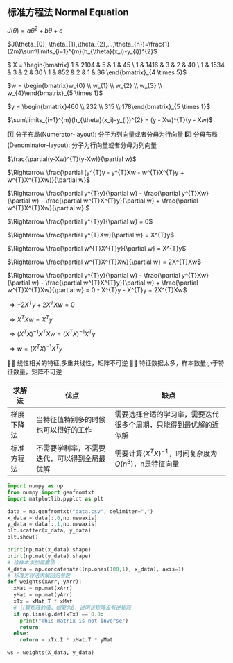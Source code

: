 ## 标准方程法 Normal Equation
$J(\theta) = a\theta^{2} + b\theta + c$

$J(\theta_{0}, \theta_{1},\theta_{2},...,\theta_{n})=\frac{1}{2m}\sum\limits_{i=1}^{m}(h_{\theta}(x_i)-y_{i})^{2}$

$ X = \begin{bmatrix}
1 & 2104 & 5 & 1 & 45 \\
1 & 1416 & 3 & 2 & 40 \\
1 & 1534 & 3 & 2 & 30 \\
1 & 852 & 2 & 1 & 36
\end{bmatrix}_{4 \times 5}$

$w = \begin{bmatrix}w_{0} \\ w_{1} \\ w_{2} \\ w_{3} \\ w_{4}\end{bmatrix}_{5 \times 1}$


$y = \begin{bmatrix}460 \\ 232 \\ 315 \\ 178\end{bmatrix}_{5 \times 1}$

$\sum\limits_{i=1}^{m}(h_{\theta}(x_i)-y_{i})^{2} = (y - Xw)^{T}(y - Xw)$

:one: 分子布局(Numerator-layout): 分子为列向量或者分母为行向量
:two: 分母布局(Denominator-layout): 分子为行向量或者分母为列向量

$\frac{\partial(y-Xw)^{T}(y-Xw)}{\partial w}$

$\Rightarrow \frac{\partial (y^{T}y - y^{T}Xw - w^{T}X^{T}y + w^{T}X^{T}Xw)}{\partial w}$

$\Rightarrow \frac{\partial y^{T}y}{\partial w} - \frac{\partial  y^{T}Xw}{\partial w} - \frac{\partial w^{T}X^{T}y}{\partial w} + \frac{\partial w^{T}X^{T}Xw}{\partial w} $

$\Rightarrow \frac{\partial y^{T}y}{\partial w} = 0$

$\Rightarrow \frac{\partial  y^{T}Xw}{\partial w} = X^{T}y$

$\Rightarrow \frac{\partial w^{T}X^{T}y}{\partial w} = X^{T}y$

$\Rightarrow \frac{\partial w^{T}X^{T}Xw}{\partial w} = 2X^{T}Xw$

$\Rightarrow \frac{\partial y^{T}y}{\partial w} - \frac{\partial  y^{T}Xw}{\partial w} - \frac{\partial w^{T}X^{T}y}{\partial w} + \frac{\partial w^{T}X^{T}Xw}{\partial w} = 0 - X^{T}y - X^{T}y + 2X^{T}Xw$

$\Rightarrow -2X^{T}y + 2X^{T}Xw = 0$

$\Rightarrow X^{T}Xw = X^{T}y$

$\Rightarrow (X^{T}X)^{-1}X^{T}Xw = (X^{T}X)^{-1}X^{T}y$

$\Rightarrow w = (X^{T}X)^{-1}X^{T}y$


:ng_man: 线性相关的特征,多重共线性，矩阵不可逆
:ng_man: 特征数据太多，样本数量小于特征数量，矩阵不可逆

求解法|优点|缺点
-----|-----|-----
梯度下降法  | 当特征值特别多的时候也可以很好的工作   | 需要选择合适的学习率，需要迭代很多个周期，只能得到最优解的近似解
标准方程法  | 不需要学利率，不需要迭代，可以得到全局最优解   | 需要计算$(X^{T}X)^{-1}$，时间复杂度为$O(n^{3})$，n是特征向量

```python
import numpy as np
from numpy import genfromtxt
import matplotlib.pyplot as plt

data = np.genfromtxt("data.csv", delimiter=",")
x_data = data[:,0,np.newaxis]
y_data = data[:,1,np.newaxis]
plt.scatter(x_data, y_data)
plt.show()

print(np.mat(x_data).shape)
print(np.mat(y_data).shape)
# 给样本添加偏置项
X_data = np.concatenate((np.ones(100,1), x_data), axis=1)
# 标准方程法求解回归参数
def weights(xArr, yArr):
  xMat = np.mat(xArr)
  yMat = np.mat(yArr)
  xTx = xMat.T * xMat
  # 计算矩阵的值，如果为0，说明该矩阵没有逆矩阵
  if np.linalg.det(xTx) == 0.0:
    print("This matrix is not inverse")
    return
  else:
    return = xTx.I * xMat.T * yMat

ws = weights(X_data, y_data)

```
